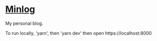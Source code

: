 # [Minlog](https://imb96.github.io)

My personal blog.

To run locally, 'yarn', then 'yarn dev' then open https://localhost:8000